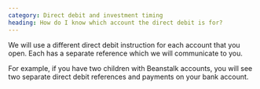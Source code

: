 ```yaml
---
category: Direct debit and investment timing
heading: How do I know which account the direct debit is for?
---
```


We will use a different direct debit instruction for each account that you open. Each has a separate reference which we will communicate to you. 

For example, if you have two children with Beanstalk accounts, you will see two separate direct debit references and payments on your bank account.